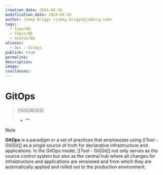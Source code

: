 ```yaml
---
creation_date: 2024-04-26
modification_date: 2024-04-26
author: Jimmy Briggs <jimmy.briggs@jimbrig.com>
tags:
  - Type/NA
  - Topic/NA
  - Status/NA
aliases:
  - Ops - GitOps
publish: true
permalink:
description:
image:
cssclasses:
---
```


# GitOps

> [!SOURCES]
> - **

> [!NOTE]
> **GitOps** is a paradigm or a set of practices that emphasizes using [[Tool - Git|Git]] as a single source of truth for declarative infrastructure and applications. In the GitOps model, [[Tool - Git|Git]] not only serves as the source control system but also as the central hub where all changes for infrastructure and applications are versioned and from which they are automatically applied and rolled out to the production environment.

